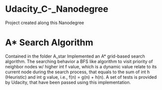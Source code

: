 # Udacity_C-_Nanodegree
Project created along this Nanodegree

# A* Search Algorithm
Contained in the folder A_star
Implemented an A* grid-based search algorithm.
The searching behavior a BFS like algorithm to visit priority of neighbor nodes w/ higher int f value, which is a dynamic value relate to its current node during the search process, that equals to the sum of int h (Heuristic) and int g value, i.e., f(n) = g(n) + h(n).
A set of tests is provided by Udacity, that have been passed using this implementation.
